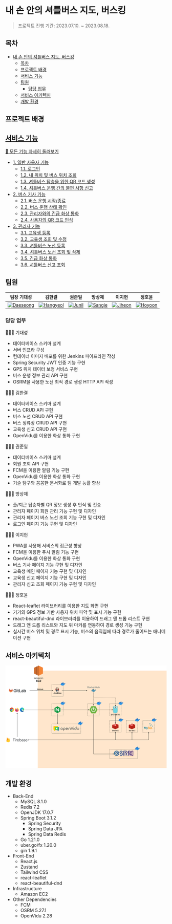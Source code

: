 # 내 손 안의 셔틀버스 지도, 버스킹  

> 프로젝트 진행 기간: 2023.07.10. ~ 2023.08.18.  

## 목차  

- [내 손 안의 셔틀버스 지도, 버스킹](#내-손-안의-셔틀버스-지도-버스킹)
  - [목차](#목차)
  - [프로젝트 배경](#프로젝트-배경)
  - [서비스 기능](#서비스-기능)
  - [팀원](#팀원)
    - [담당 업무](#담당-업무)
  - [서비스 아키텍처](#서비스-아키텍처)
  - [개발 환경](#개발-환경)

## 프로젝트 배경  

## [서비스 기능](./docs/features.md)  

[👀 모든 기능 자세히 둘러보기](./docs/features.md)  

- [1. 일반 사용자 기능](./docs/features.md#1-일반-사용자-기능)
  - [1.1. 로그인](./docs/features.md#11-로그인)
  - [1.2. 내 위치 및 버스 위치 조회](./docs/features.md#12-내-위치-및-버스-위치-조회)
  - [1.3. 셔틀버스 탑승을 위한 QR 코드 생성](./docs/features.md#13-셔틀버스-탑승을-위한-qr-코드-생성)
  - [1.4. 셔틀버스 운행 간의 불편 사항 신고](./docs/features.md#14-셔틀버스-운행-간의-불편-사항-신고)
- [2. 버스 기사 기능](./docs/features.md#2-버스-기사-기능)
  - [2.1. 버스 운행 시작/종료](./docs/features.md#21-버스-운행-시작종료)
  - [2.2. 버스 운행 상태 확인](./docs/features.md#22-버스-운행-상태-확인)
  - [2.3. 관리자와의 긴급 화상 통화](./docs/features.md#23-관리자와의-긴급-화상-통화)
  - [2.4. 사용자의 QR 코드 인식](./docs/features.md#24-사용자의-qr-코드-인식)
- [3. 관리자 기능](./docs/features.md#3-관리자-기능)
  - [3.1. 교육생 등록](./docs/features.md#31-교육생-등록)
  - [3.2. 교육생 조회 및 수정](./docs/features.md#32-교육생-조회-및-수정)
  - [3.3. 셔틀버스 노선 등록](./docs/features.md#33-셔틀버스-노선-등록)
  - [3.4. 셔틀버스 노선 조회 및 삭제](./docs/features.md#34-셔틀버스-노선-조회-및-삭제)
  - [3.5. 긴급 화상 통화](./docs/features.md#35-긴급-화상-통화)
  - [3.6. 셔틀버스 신고 조회](./docs/features.md#36-셔틀버스-신고-조회)

## 팀원  

| 팀장 기대성                                                                                                                                     | 김한결                                                                                                                                            | 권준일                                                                                                                                           | 방상제                                                                                                                                           | 이지헌                                                                                                                                          | 정호윤                                                                                                                                           |
| ----------------------------------------------------------------------------------------------------------------------------------------------- | ------------------------------------------------------------------------------------------------------------------------------------------------- | ------------------------------------------------------------------------------------------------------------------------------------------------ | ------------------------------------------------------------------------------------------------------------------------------------------------ | ----------------------------------------------------------------------------------------------------------------------------------------------- | ------------------------------------------------------------------------------------------------------------------------------------------------ |
| <a href="https://github.com/meo-s"><img class="github-profile" alt="Daeseong" src="https://avatars.githubusercontent.com/u/70252044?v=4" /></a> | <a href="https://github.com/kmr5326"><img class="github-profile" alt="Hangyeol" src="https://avatars.githubusercontent.com/u/50177492?v=4" /></a> | <a href="https://github.com/wnsdlf925"><img class="github-profile" alt="Junil" src="https://avatars.githubusercontent.com/u/62425882?v=4" /></a> | <a href="https://github.com/JeBread"><img class="github-profile" alt="Sangje" src="https://avatars.githubusercontent.com/u/108921478?v=4" /></a> | <a href="https://github.com/heon-2"><img class="github-profile" alt="Jiheon" src="https://avatars.githubusercontent.com/u/122588664?v=4" /></a> | <a href="https://github.com/jhy1812"><img class="github-profile" alt="Hoyoon" src="https://avatars.githubusercontent.com/u/122588619?v=4" /></a> |

### 담당 업무  

🙋🏻‍♂️ 기대성  

- 데이터베이스 스키마 설계  
- 서버 인프라 구성  
- 컨테이너 이미지 배포를 위한 Jenkins 파이프라인 작성  
- Spring Security JWT 인증 기능 구현  
- GPS 위치 데이터 보정 서비스 구현  
- 버스 운행 정보 관리 API 구현  
- OSRM을 사용한 노선 최적 경로 생성 HTTP API 작성  

🙋🏻‍♂️ 김한결  

- 데이터베이스 스키마 설계  
- 버스 CRUD API 구현  
- 버스 노선 CRUD API 구현  
- 버스 정류장 CRUD API 구현  
- 교육생 신고 CRUD API 구현  
- OpenVidu를 이용한 화상 통화 구현  

🙋🏻‍♂️ 권준일  

- 데이터베이스 스키마 설계  
- 회원 조회 API 구현  
- FCM을 이용한 알림 기능 구현  
- OpenVidu를 이용한 화상 통화 구현  
- 기술 탐구와 꼼꼼한 문서화로 팀 개발 능률 향상  

🙋🏻‍♂️ 방상제  

- 출/퇴근 탑승자별 QR 정보 생성 후 인식 및 전송  
- 관리자 페이지 회원 관리 기능 구현 및 디자인  
- 관리자 페이지 버스 노선 조회 기능 구현 및 디자인  
- 로그인 페이지 기능 구현 및 디자인  

🙋🏻‍♂️ 이지헌  

- PWA를 사용해 서비스의 접근성 향상  
- FCM을 이용한 푸시 알림 기능 구현  
- OpenVidu를 이용한 화상 통화 구현  
- 버스 기사 페이지 기능 구현 및 디자인  
- 교육생 메인 페이지 기능 구현 및 디자인  
- 교육생 신고 페이지 기능 구현 및 디자인  
- 관리자 신고 조회 페이지 기능 구현 및 디자인  

🙋🏻‍♂️ 정호윤  

- React-leaflet 라이브러리를 이용한 지도 화면 구현  
- 기기의 GPS 정보 기반 사용자 위치 파악 및 표시 기능 구현  
- react-beautiful-dnd 라이브러리를 이용하여 드래그 앤 드롭 리스트 구현  
- 드래그 앤 드롭 리스트와 지도 위 마커를 연동하여 경로 생성 기능 구현  
- 실시간 버스 위치 및 경로 표시 기능, 버스의 움직임에 따라 경로가 줄어드는 애니메이션 구현  

## 서비스 아키텍처  

![A service architecture](./docs/rsc/README/service-architecture.png)

## 개발 환경  

- Back-End
  - MySQL 8.1.0  
  - Redis 7.2  
  - OpenJDK 17.0.7  
  - Spring Boot 3.1.2  
    - Spring Security  
    - Spring Data JPA  
    - Spring Data Redis  
  - Go 1.21.0  
  - uber.go/fx 1.20.0  
  - gin 1.9.1  
- Front-End
  - React.js
  - Zustand
  - Tailwind CSS
  - react-leaflet
  - react-beautiful-dnd
- Infrastructure  
  - Amazon EC2  
- Other Dependencies  
  - FCM  
  - OSRM 5.27.1  
  - OpenVidu 2.28  
